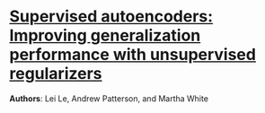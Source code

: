 # [Supervised autoencoders: Improving generalization performance with unsupervised regularizers](https://papers.nips.cc/paper/7296-supervised-autoencoders-improving-generalization-performance-with-unsupervised-regularizers.pdf)

**Authors**: Lei Le, Andrew Patterson, and Martha White
